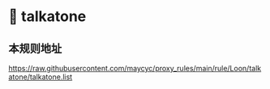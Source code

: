 # 🎈 talkatone

## 本规则地址

https://raw.githubusercontent.com/maycyc/proxy_rules/main/rule/Loon/talkatone/talkatone.list
